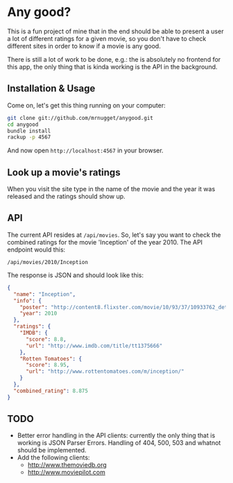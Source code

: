 # Any good?

This is a fun project of mine that in the end should be able to present a user a
lot of different ratings for a given movie, so you don't have to check different
sites in order to know if a movie is any good.

There is still a lot of work to be done, e.g.: the is absolutely no frontend for
this app, the only thing that is kinda working is the API in the background.

## Installation & Usage

Come on, let's get this thing running on your computer:

```bash
git clone git://github.com/mrnugget/anygood.git
cd anygood
bundle install
rackup -p 4567
```

And now open `http://localhost:4567` in your browser.

## Look up a movie's ratings

When you visit the site type in the name of the movie and the year it was
released and the ratings should show up.

## API

The current API resides at `/api/movies`. So, let's say you want to check the
combined ratings for the movie 'Inception' of the year 2010. The API endpoint
would this:

```
/api/movies/2010/Inception
```
The response is JSON and should look like this:

```json
{
  "name": "Inception",
  "info": {
    "poster": "http://content8.flixster.com/movie/10/93/37/10933762_det.jpg",
    "year": 2010
  },
  "ratings": {
    "IMDB": {
      "score": 8.8,
      "url": "http://www.imdb.com/title/tt1375666"
    },
    "Rotten Tomatoes": {
      "score": 8.95,
      "url": "http://www.rottentomatoes.com/m/inception/"
    }
  },
  "combined_rating": 8.875
}
```

## TODO

- Better error handling in the API clients: currently the only thing that is
  working is JSON Parser Errors. Handling of 404, 500, 503 and whatnot should be
  implemented.
- Add the following clients:
  - http://www.themoviedb.org
  - http://www.moviepilot.com
